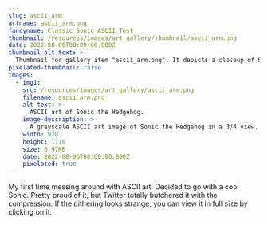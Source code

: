 ```yaml
---
slug: ascii_arm
artname: ascii_arm.png
fancyname: Classic Sonic ASCII Test
thumbnail: /resources/images/art_gallery/thumbnail/ascii_arm.png
date: 2022-08-06T00:00:00.000Z
thumbnail-alt-text: >-
  Thumbnail for gallery item "ascii_arm.png". It depicts a closeup of Sonic the Hedgehog in ASCII art.
pixelated-thumbnail: false
images:
  - img1:
    src: /resources/images/art_gallery/ascii_arm.png
    filename: ascii_arm.png
    alt-text: >-
      ASCII art of Sonic the Hedgehog.
    image-description: >-
      A greyscale ASCII art image of Sonic the Hedgehog in a 3/4 view. He is standing upright and staring straight forward into the distance with an expression of vague concentration. His left hand, which is further from the viewer, is held at his waist and the other hand is relaxed. Towards the upper right corner a signature written in normal text reads: "Sonic the Hedgehog; 2022-08-06; P.V."
    width: 928
    height: 1116
    size: 6.97KB
    date: 2022-08-06T00:00:00.000Z
    pixelated: true
---
```

<p>
	My first time messing around with ASCII art. Decided to go with a cool Sonic. Pretty proud of it, but Twitter totally butchered it with the compression. If the dithering looks strange, you can view it in full size by clicking on it.
</p>
